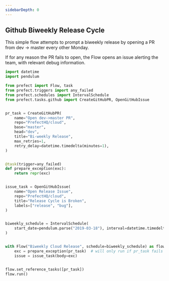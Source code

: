 ```yaml
---
sidebarDepth: 0
---
```


## Github Biweekly Release Cycle

This simple flow attempts to prompt a biweekly release by opening a PR from dev -> master every other Monday.

If for any reason the PR fails to open, the Flow opens an issue alerting the team, with
relevant debug information.

```python
import datetime
import pendulum

from prefect import Flow, task
from prefect.triggers import any_failed
from prefect.schedules import IntervalSchedule
from prefect.tasks.github import CreateGitHubPR, OpenGitHubIssue


pr_task = CreateGitHubPR(
    name="Open dev->master PR",
    repo="PrefectHQ/cloud",
    base="master",
    head="dev",
    title="Bi-weekly Release",
    max_retries=1,
    retry_delay=datetime.timedelta(minutes=1),
)


@task(trigger=any_failed)
def prepare_exception(exc):
    return repr(exc)


issue_task = OpenGitHubIssue(
    name="Open Release Issue",
    repo="PrefectHQ/cloud",
    title="Release Cycle is Broken",
    labels=["release", "bug"],
)


biweekly_schedule = IntervalSchedule(
    start_date=pendulum.parse("2019-03-18"), interval=datetime.timedelta(days=14)
)


with Flow("Biweekly Cloud Release", schedule=biweekly_schedule) as flow:
    exc = prepare_exception(pr_task)  # will only run if pr_task fails in some way
    issue = issue_task(body=exc)


flow.set_reference_tasks([pr_task])
flow.run()
```
